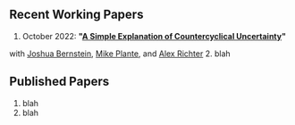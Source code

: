 ## Recent Working Papers
1. October 2022: **"[A Simple Explanation of Countercyclical Uncertainty](BPRT-uncertainty.md)"** 

with [Joshua Bernstein](https://www.linkedin.com/in/joshua-bernstein-47baa332), [Mike Plante](https://sites.google.com/site/michaelplanteecon/), and [Alex Richter](http://www.alexrichterecon.com/)
2. blah

## Published Papers
1. blah
2. blah